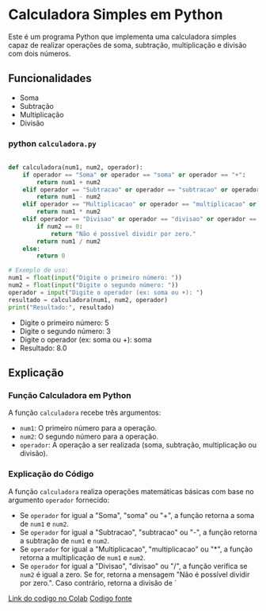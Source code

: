 # Calculadora Simples em Python

Este é um programa Python que implementa uma calculadora simples capaz de realizar operações de soma, subtração, multiplicação e divisão com dois números.

## Funcionalidades

- Soma
- Subtração
- Multiplicação
- Divisão

### python `calculadora.py`

```python
   
def calculadora(num1, num2, operador):
    if operador == "Soma" or operador == "soma" or operador == "+":
        return num1 + num2
    elif operador == "Subtracao" or operador == "subtracao" or operador == "-":
        return num1 - num2
    elif operador == "Multiplicacao" or operador == "multiplicacao" or operador == "*":
        return num1 * num2
    elif operador == "Divisao" or operador == "divisao" or operador == "/":
        if num2 == 0:
            return "Não é possível dividir por zero."
        return num1 / num2
    else:
        return 0

# Exemplo de uso:
num1 = float(input("Digite o primeiro número: "))
num2 = float(input("Digite o segundo número: "))
operador = input("Digite o operador (ex: soma ou +): ")
resultado = calculadora(num1, num2, operador)
print("Resultado:", resultado)
```

- Digite o primeiro número: 5
- Digite o segundo número: 3
- Digite o operador (ex: soma ou +): soma
- Resultado: 8.0


## Explicação

### Função Calculadora em Python

A função `calculadora` recebe três argumentos:

- `num1`: O primeiro número para a operação.
- `num2`: O segundo número para a operação.
- `operador`: A operação a ser realizada (soma, subtração, multiplicação ou divisão).

### Explicação do Código

A função `calculadora` realiza operações matemáticas básicas com base no argumento `operador` fornecido:

- Se `operador` for igual a "Soma", "soma" ou "+", a função retorna a soma de `num1` e `num2`.
- Se `operador` for igual a "Subtracao", "subtracao" ou "-", a função retorna a subtração de `num1` e `num2`.
- Se `operador` for igual a "Multiplicacao", "multiplicacao" ou "*", a função retorna a multiplicação de `num1` e `num2`.
- Se `operador` for igual a "Divisao", "divisao" ou "/", a função verifica se `num2` é igual a zero. Se for, retorna a mensagem "Não é possível dividir por zero.". Caso contrário, retorna a divisão de `

[Link do codigo no Colab](https://colab.research.google.com/drive/17YEpNW257nRm6E94PpGi_r_GmCwecZvy?usp=sharing)
[Codigo fonte](https://github.com/fabiobrasileiroo/Proz/blob/main/logica/ativCalculadora/01Melhorado.py)

